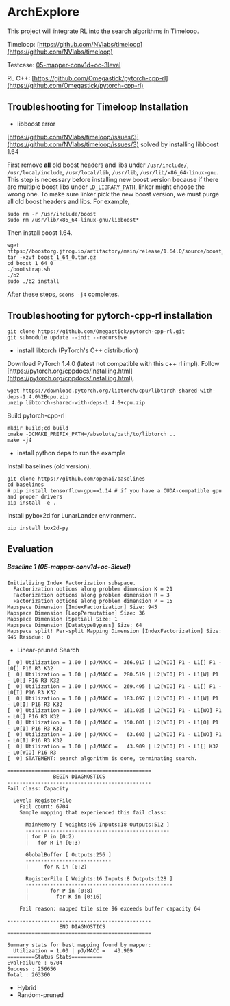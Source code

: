 # ArchExplore

This project will integrate RL into the search algorithms in Timeloop.

Timeloop: [https://github.com/NVlabs/timeloop](https://github.com/NVlabs/timeloop)

Testcase: [05-mapper-conv1d+oc-3level](https://github.com/Accelergy-Project/timeloop-accelergy-exercises/tree/master/exercises/timeloop/05-mapper-conv1d%2Boc-3level)

RL C++: [https://github.com/Omegastick/pytorch-cpp-rl](https://github.com/Omegastick/pytorch-cpp-rl)

## Troubleshooting for Timeloop Installation

* libboost error
 
[https://github.com/NVlabs/timeloop/issues/3](https://github.com/NVlabs/timeloop/issues/3) solved by installing libboost 1.64

First remove **all** old boost headers and libs under ``/usr/include/``, ``/usr/local/include``, ``/usr/local/lib``, ``/usr/lib``, ``/usr/lib/x86_64-linux-gnu``. 
This step is necessary before installing new boost version because if there are multiple boost libs under ``LD_LIBRARY_PATH``, linker might choose the wrong one.
To make sure linker pick the new boost version, we must purge all old boost headers and libs.
For example,
```
sudo rm -r /usr/include/boost
sudo rm /usr/lib/x86_64-linux-gnu/libboost*
```
Then install boost 1.64.
```
wget https://boostorg.jfrog.io/artifactory/main/release/1.64.0/source/boost_1_64_0.tar.gz
tar -xzvf boost_1_64_0.tar.gz
cd boost_1_64_0
./bootstrap.sh
./b2
sudo ./b2 install
```
After these steps, ``scons -j4`` completes.

## Troubleshooting for pytorch-cpp-rl installation

```
git clone https://github.com/Omegastick/pytorch-cpp-rl.git
git submodule update --init --recursive
```

* install libtorch (PyTorch's C++ distribution)

Download PyTorch 1.4.0 (latest not compatible with this c++ rl impl). Follow [https://pytorch.org/cppdocs/installing.html](https://pytorch.org/cppdocs/installing.html).
```
wget https://download.pytorch.org/libtorch/cpu/libtorch-shared-with-deps-1.4.0%2Bcpu.zip
unzip libtorch-shared-with-deps-1.4.0+cpu.zip
```
Build pytorch-cpp-rl
```
mkdir build;cd build
cmake -DCMAKE_PREFIX_PATH=/absolute/path/to/libtorch ..
make -j4
```

* install python deps to run the example

Install baselines (old version).
```
git clone https://github.com/openai/baselines
cd baselines
# pip install tensorflow-gpu==1.14 # if you have a CUDA-compatible gpu and proper drivers
pip install -e .
```
Install pybox2d for LunarLander environment.
```
pip install box2d-py
```

## Evaluation

##### Baseline 1 (05-mapper-conv1d+oc-3level)
```
Initializing Index Factorization subspace.
  Factorization options along problem dimension K = 21
  Factorization options along problem dimension R = 3
  Factorization options along problem dimension P = 15
Mapspace Dimension [IndexFactorization] Size: 945
Mapspace Dimension [LoopPermutation] Size: 36
Mapspace Dimension [Spatial] Size: 1
Mapspace Dimension [DatatypeBypass] Size: 64
Mapspace split! Per-split Mapping Dimension [IndexFactorization] Size: 945 Residue: 0
```

* Linear-pruned Search

```
[  0] Utilization = 1.00 | pJ/MACC =  366.917 | L2[WIO] P1 - L1[] P1 - L0[] P16 R3 K32
[  0] Utilization = 1.00 | pJ/MACC =  280.519 | L2[WIO] P1 - L1[W] P1 - L0[] P16 R3 K32
[  0] Utilization = 1.00 | pJ/MACC =  269.495 | L2[WIO] P1 - L1[] P1 - L0[I] P16 R3 K32
[  0] Utilization = 1.00 | pJ/MACC =  183.097 | L2[WIO] P1 - L1[W] P1 - L0[I] P16 R3 K32
[  0] Utilization = 1.00 | pJ/MACC =  161.025 | L2[WIO] P1 - L1[WO] P1 - L0[] P16 R3 K32
[  0] Utilization = 1.00 | pJ/MACC =  150.001 | L2[WIO] P1 - L1[O] P1 - L0[I] P16 R3 K32
[  0] Utilization = 1.00 | pJ/MACC =   63.603 | L2[WIO] P1 - L1[WO] P1 - L0[I] P16 R3 K32
[  0] Utilization = 1.00 | pJ/MACC =   43.909 | L2[WIO] P1 - L1[] K32 - L0[WIO] P16 R3
[  0] STATEMENT: search algorithm is done, terminating search.

===============================================
               BEGIN DIAGNOSTICS
-----------------------------------------------
Fail class: Capacity

  Level: RegisterFile
    Fail count: 6704
    Sample mapping that experienced this fail class:

      MainMemory [ Weights:96 Inputs:18 Outputs:512 ]
      -----------------------------------------------
      | for P in [0:2)
      |   for R in [0:3)

      GlobalBuffer [ Outputs:256 ]
      ----------------------------
      |     for K in [0:2)

      RegisterFile [ Weights:16 Inputs:8 Outputs:128 ]
      ------------------------------------------------
      |       for P in [0:8)
      |         for K in [0:16)

    Fail reason: mapped tile size 96 exceeds buffer capacity 64

-----------------------------------------------
                 END DIAGNOSTICS
===============================================

Summary stats for best mapping found by mapper:
  Utilization = 1.00 | pJ/MACC =   43.909
=========Status Stats==========
EvalFailure : 6704
Success : 256656
Total : 263360

```

* Hybrid
* Random-pruned
